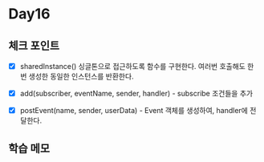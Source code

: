 # Day16

## 체크 포인트
- [x] sharedInstance() 싱글톤으로 접근하도록 함수를 구현한다. 여러번 호출해도 한 번 생성한 동일한 인스턴스를 반환한다.
- [x] add(subscriber, eventName, sender, handler) - subscribe 조건들을 추가
- [x] postEvent(name, sender, userData) - Event 객체를 생성하여, handler에 전달한다.


## 학습 메모